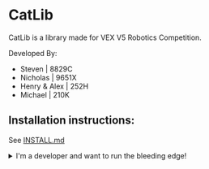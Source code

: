 # CatLib
 
CatLib is a library made for VEX V5 Robotics Competition. 

Developed By: 
- Steven | 8829C 
- Nicholas | 9651X 
- Henry & Alex | 252H 
- Michael | 210K 

## Installation instructions:
See [INSTALL.md](https://github.com/StevenQQian/CatLib/blob/main/docs/1-INSTALL.md)

<details>
<summary>I'm a developer and want to run the bleeding edge!</summary>
Download from https://nightly.link/StevenQQian/CatLib/workflows/build/main?preview and apply it to your project
</details>

